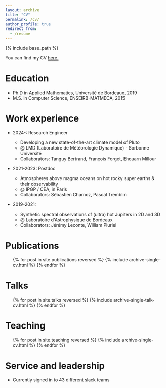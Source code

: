 ```yaml
---
layout: archive
title: "CV"
permalink: /cv/
author_profile: true
redirect_from:
  - /resume
---
```


{% include base_path %}

You can find my CV [here.](../files/cv_academic.pdf)

Education
======
* Ph.D in Applied Mathematics, Université de Bordeaux, 2019
* M.S. in Computer Science, ENSEIRB-MATMECA, 2015

Work experience
======
* 2024-: Research Engineer
  * Developing a new state-of-the-art climate model of Pluto
  * @ LMD (Laboratoire de Météorologie Dynamique) - Sorbonne Université 
  * Collaborators: Tanguy Bertrand, François Forget, Ehouarn Millour

* 2021-2023: Postdoc
  * Atmospheres above magma oceans on hot rocky super earths & their observability
  * @ IPGP / CEA, in Paris
  * Collaborators: Sébastien Charnoz, Pascal Tremblin

* 2019-2021: 
  * Synthetic spectral observations of (ultra) hot Jupiters in 2D and 3D 
  * @ Laboratoire d'Astrophysique de Bordeaux
  * Collaborators: Jérémy Leconte, William Pluriel

<!--   
Skills
======
* 
* Skill 2
  * Sub-skill 2.1
  * Sub-skill 2.2
  * Sub-skill 2.3
* Skill 3 
-->

Publications
======
  <ul>{% for post in site.publications reversed %}
    {% include archive-single-cv.html %}
  {% endfor %}</ul>
  
Talks
======
  <ul>{% for post in site.talks reversed %}
    {% include archive-single-talk-cv.html  %}
  {% endfor %}</ul>
  
Teaching
======
  <ul>{% for post in site.teaching reversed %}
    {% include archive-single-cv.html %}
  {% endfor %}</ul>
  
Service and leadership
======
* Currently signed in to 43 different slack teams
